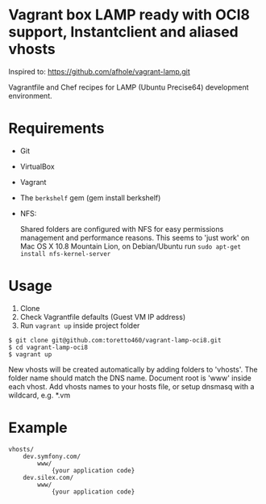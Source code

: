Vagrant box LAMP ready with OCI8 support, Instantclient and aliased vhosts
==========================================================================

Inspired to: https://github.com/afhole/vagrant-lamp.git

Vagrantfile and Chef recipes for LAMP (Ubuntu Precise64) development environment.

Requirements
============
- Git
- VirtualBox
- Vagrant
- The `berkshelf` gem (gem install berkshelf)
- NFS:

  Shared folders are configured with NFS for easy permissions management and performance reasons.
  This seems to 'just work' on Mac OS X 10.8 Mountain Lion, on Debian/Ubuntu run `sudo apt-get install nfs-kernel-server`

Usage
=====
1. Clone
2. Check Vagrantfile defaults (Guest VM IP address)
3. Run `vagrant up` inside project folder

```
$ git clone git@github.com:toretto460/vagrant-lamp-oci8.git
$ cd vagrant-lamp-oci8 
$ vagrant up
```

New vhosts will be created automatically by adding folders to 'vhosts'. The folder name should match the DNS name. 
Document root is 'www' inside each vhost. Add vhosts names to your hosts file, or setup dnsmasq with a wildcard, e.g. *.vm

Example
=======

```
vhosts/
	dev.symfony.com/
		www/
			{your application code}
	dev.silex.com/
		www/
			{your application code}
```